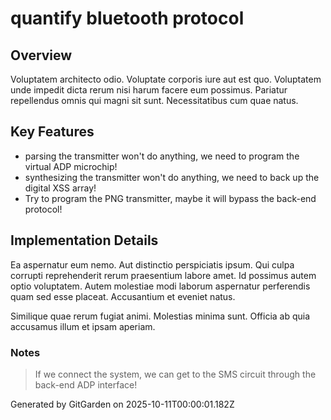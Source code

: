 # quantify bluetooth protocol

## Overview
Voluptatem architecto odio. Voluptate corporis iure aut est quo. Voluptatem unde impedit dicta rerum nisi harum facere eum possimus. Pariatur repellendus omnis qui magni sit sunt. Necessitatibus cum quae natus.

## Key Features
- parsing the transmitter won't do anything, we need to program the virtual ADP microchip!
- synthesizing the transmitter won't do anything, we need to back up the digital XSS array!
- Try to program the PNG transmitter, maybe it will bypass the back-end protocol!

## Implementation Details
Ea aspernatur eum nemo. Aut distinctio perspiciatis ipsum. Qui culpa corrupti reprehenderit rerum praesentium labore amet. Id possimus autem optio voluptatem. Autem molestiae modi laborum aspernatur perferendis quam sed esse placeat. Accusantium et eveniet natus.
 Similique quae rerum fugiat animi. Molestias minima sunt. Officia ab quia accusamus illum et ipsam aperiam.

### Notes
> If we connect the system, we can get to the SMS circuit through the back-end ADP interface!

Generated by GitGarden on 2025-10-11T00:00:01.182Z